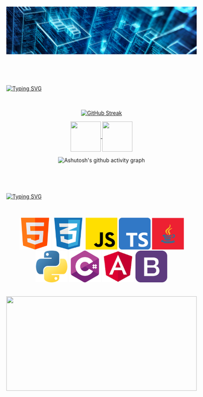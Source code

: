 <p align="center">
    <img src="./assets/Cyber-Strategy-Prog-1600x400.png" alt="banner profile" />
</p>
<br>
<br>
<br>

[![Typing SVG](https://readme-typing-svg.herokuapp.com?font=Fira+Code&weight=300&size=50&duration=4000&pause=1000&color=1E90FF&center=true&vCenter=true&random=false&width=1000&lines=Oi%2C+meu+nome+é+Victor;Tenho+20+anos;e+sou+Engenheiro+de+Software)](https://git.io/typing-svg)
<br>
<br>
<br>

<div align="center">
  
[![GitHub Streak](https://github-readme-streak-stats.herokuapp.com?user=vicliger&theme=windows-dark&border_radius=10&locale=pt_BR&date_format=j%20M%5B%20Y%5D&card_width=900&card_height=200)](https://git.io/streak-stats)

</div>


<div align="center"> 
<a href="victorliger.dev@gmail.com">
<img align="center"  height="80" width="80" src="https://github.com/carolbarbosa101/carolbarbosa101/assets/44561610/2856fdde-3200-4398-8290-a0e45d3a35a0">
</a>


<a  href="www.linkedin.com/in/victorliger" target=_blank>
<img align="center"  height="80" width="80" src="https://github.com/carolbarbosa101/carolbarbosa101/assets/44561610/bc26a6f8-f0d3-4f15-82e1-55680c48f269">
</a>

</div>


<div align="center" >
   
![Ashutosh's github activity graph](https://ssr-contributions-svg.vercel.app/_/vicliger?chart=3dbar&gap=0.6&scale=2&flatten=2&animation=wave&animation_duration=1&animation_delay=0.05&animation_amplitude=20&animation_frequency=0.5&animation_wave_center=10_0&format=svg&weeks=30&theme=blue) 


</div>

<br>
<br>
<br>



[![Typing SVG](https://readme-typing-svg.herokuapp.com?font=Fira+Code&weight=300&size=50&duration=4000&pause=1000&color=1E90FF&center=true&vCenter=true&random=false&width=1000&lines=Tecnologias)](https://git.io/typing-svg)

<br>
<br>


<div align="center">  
    <img src="./assets/html_1051277.png" height="84" width="84" /> <img src="./assets/social_11516361.png" height="84" width="84"/>
    <img src="./assets/js_5968292.png" height="84" width="84"/> <img src="./assets/typescript_5968381.png" height="84" width="84"/>
    <img src="./assets/java_16060939.png" height="84" width="84"/> <img src="./assets/python_5968350.png" height="84" width="84"/>
    <img src="./assets/c-sharp_6132221.png" height="84" width="84"/> <img src="./assets/images__1_-removebg-preview.png" height="84" width="84"/>
    <img src="./assets/bootstrap_5968672.png" height="84" width="84"/>
</div>

<br>
<br>

<div align="center">  
  <img width="100%" height="250px" src="https://github-readme-stats.vercel.app/api/top-langs/?username=VicLiger&layout=compact&hide_border=true&title_color=1E90FF&text_color=ff91a4&bg_color=0d1117" />
</div>


